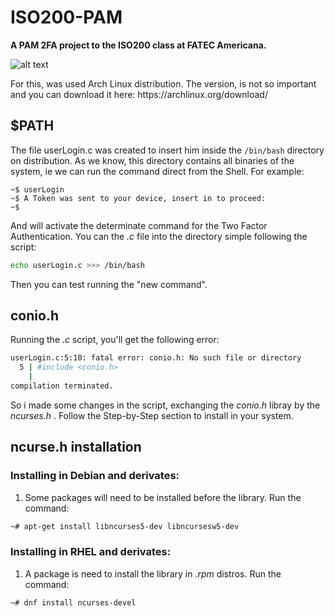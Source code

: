 # ISO200-PAM 
**A PAM 2FA project to the ISO200 class at FATEC Americana.**

<img src="https://archlinux.org/static/logos/archlinux-logo-dark-90dpi.ebdee92a15b3.png" alt="alt text"
 width="" height="">
 <p>For this, was used Arch Linux distribution. The version, is not so important and you can download it here: https://archlinux.org/download/</p>

## $PATH

The file userLogin.c was created to insert him inside the ```/bin/bash``` directory on distribution. As we know, this directory contains all binaries of the system, ie we can run the command direct from the Shell. For example:
```
~$ userLogin
~$ A Token was sent to your device, insert in to proceed:
~$ 
```
And will activate the determinate command for the Two Factor Authentication. You can the _.c_ file into the directory simple following the script:
```bash
echo userLogin.c >>> /bin/bash
```
Then you can test running the "new command".

## conio.h

Running the _.c_ script, you'll get the following error:
```bash
userLogin.c:5:10: fatal error: conio.h: No such file or directory
  5 | #include <conio.h>
    |
compilation terminated.
```
So i made some changes in the script, exchanging the _conio.h_ libray by the _ncurses.h_ . Follow the Step-by-Step section to install in your system.

## ncurse.h installation

### Installing in Debian and derivates:

1. Some packages will need to be installed before the library. Run the command:
```bash
~# apt-get install libncurses5-dev libncursesw5-dev
```
### Installing in RHEL and derivates:

1. A package is need to install the library in *.rpm* distros. Run the command:
```bash
~# dnf install ncurses-devel
```
